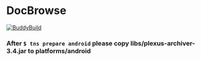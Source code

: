 # DocBrowse

[![BuddyBuild](https://dashboard.buddybuild.com/api/statusImage?appID=58f94e471a7baf00012b4d01&branch=master&build=latest)](https://dashboard.buddybuild.com/apps/58f94e471a7baf00012b4d01/build/latest?branch=master)


### After `$ tns prepare android` please copy libs/plexus-archiver-3.4.jar to platforms/android
